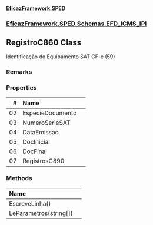 #### [EficazFramework.SPED](EficazFrameworkSPED.md 'EficazFramework SPED')
### [EficazFramework.SPED.Schemas.EFD_ICMS_IPI](EficazFramework.SPED.Schemas.EFD_ICMS_IPI.md 'EficazFramework.SPED.Schemas.EFD_ICMS_IPI')

## RegistroC860 Class

Identificação do Equipamento SAT CF-e (59)

### Remarks
### Properties

| # | Name | |
| ---: | :--- | :--- |
| 02 | EspecieDocumento |  |
| 03 | NumeroSerieSAT |  |
| 04 | DataEmissao |  |
| 05 | DocInicial |  |
| 06 | DocFinal |  |
| 07 | RegistrosC890 |  |
### Methods

| Name | |
| :--- | :--- |
| EscreveLinha() |  |
| LeParametros(string[]) |  |
